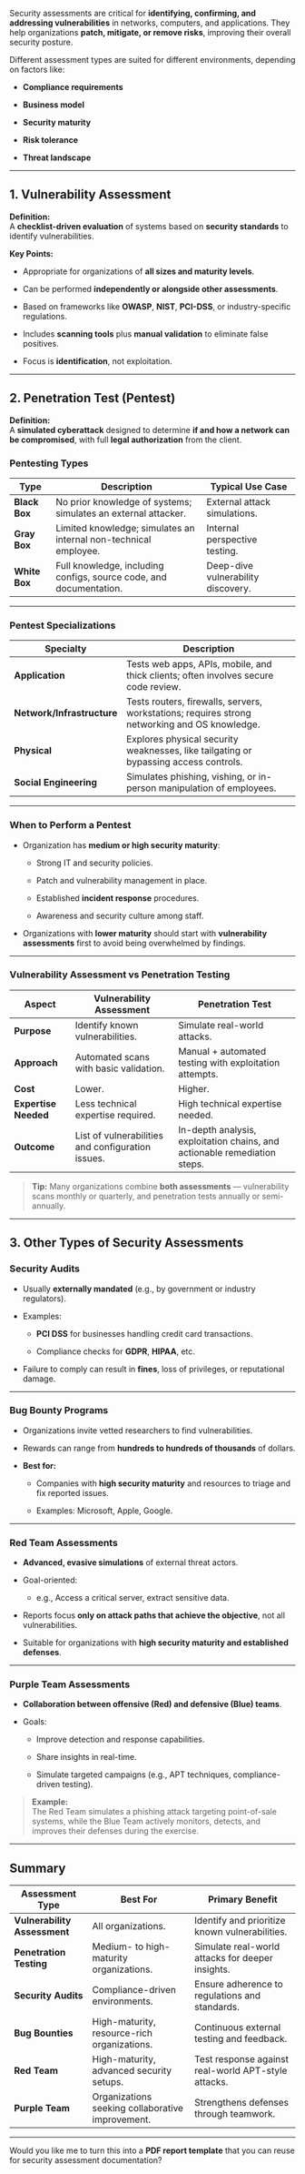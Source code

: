 

Security assessments are critical for **identifying, confirming, and addressing vulnerabilities** in networks, computers, and applications. They help organizations **patch, mitigate, or remove risks**, improving their overall security posture.

Different assessment types are suited for different environments, depending on factors like:

- **Compliance requirements**
    
- **Business model**
    
- **Security maturity**
    
- **Risk tolerance**
    
- **Threat landscape**
    

---

## **1. Vulnerability Assessment**

**Definition:**  
A **checklist-driven evaluation** of systems based on **security standards** to identify vulnerabilities.

**Key Points:**

- Appropriate for organizations of **all sizes and maturity levels**.
    
- Can be performed **independently or alongside other assessments**.
    
- Based on frameworks like **OWASP**, **NIST**, **PCI-DSS**, or industry-specific regulations.
    
- Includes **scanning tools** plus **manual validation** to eliminate false positives.
    
- Focus is **identification**, not exploitation.
    

---

## **2. Penetration Test (Pentest)**

**Definition:**  
A **simulated cyberattack** designed to determine **if and how a network can be compromised**, with full **legal authorization** from the client.

### **Pentesting Types**

|Type|Description|Typical Use Case|
|---|---|---|
|**Black Box**|No prior knowledge of systems; simulates an external attacker.|External attack simulations.|
|**Gray Box**|Limited knowledge; simulates an internal non-technical employee.|Internal perspective testing.|
|**White Box**|Full knowledge, including configs, source code, and documentation.|Deep-dive vulnerability discovery.|

---

### **Pentest Specializations**

|Specialty|Description|
|---|---|
|**Application**|Tests web apps, APIs, mobile, and thick clients; often involves secure code review.|
|**Network/Infrastructure**|Tests routers, firewalls, servers, workstations; requires strong networking and OS knowledge.|
|**Physical**|Explores physical security weaknesses, like tailgating or bypassing access controls.|
|**Social Engineering**|Simulates phishing, vishing, or in-person manipulation of employees.|

---

### **When to Perform a Pentest**

- Organization has **medium or high security maturity**:
    
    - Strong IT and security policies.
        
    - Patch and vulnerability management in place.
        
    - Established **incident response** procedures.
        
    - Awareness and security culture among staff.
        
- Organizations with **lower maturity** should start with **vulnerability assessments** first to avoid being overwhelmed by findings.
    

---

### **Vulnerability Assessment vs Penetration Testing**

|Aspect|Vulnerability Assessment|Penetration Test|
|---|---|---|
|**Purpose**|Identify known vulnerabilities.|Simulate real-world attacks.|
|**Approach**|Automated scans with basic validation.|Manual + automated testing with exploitation attempts.|
|**Cost**|Lower.|Higher.|
|**Expertise Needed**|Less technical expertise required.|High technical expertise needed.|
|**Outcome**|List of vulnerabilities and configuration issues.|In-depth analysis, exploitation chains, and actionable remediation steps.|

> **Tip:** Many organizations combine **both assessments** — vulnerability scans monthly or quarterly, and penetration tests annually or semi-annually.

---

## **3. Other Types of Security Assessments**

### **Security Audits**

- Usually **externally mandated** (e.g., by government or industry regulators).
    
- Examples:
    
    - **PCI DSS** for businesses handling credit card transactions.
        
    - Compliance checks for **GDPR**, **HIPAA**, etc.
        
- Failure to comply can result in **fines**, loss of privileges, or reputational damage.
    

---

### **Bug Bounty Programs**

- Organizations invite vetted researchers to find vulnerabilities.
    
- Rewards can range from **hundreds to hundreds of thousands** of dollars.
    
- **Best for:**
    
    - Companies with **high security maturity** and resources to triage and fix reported issues.
        
    - Examples: Microsoft, Apple, Google.
        

---

### **Red Team Assessments**

- **Advanced, evasive simulations** of external threat actors.
    
- Goal-oriented:
    
    - e.g., Access a critical server, extract sensitive data.
        
- Reports focus **only on attack paths that achieve the objective**, not all vulnerabilities.
    
- Suitable for organizations with **high security maturity and established defenses**.
    

---

### **Purple Team Assessments**

- **Collaboration between offensive (Red) and defensive (Blue) teams**.
    
- Goals:
    
    - Improve detection and response capabilities.
        
    - Share insights in real-time.
        
    - Simulate targeted campaigns (e.g., APT techniques, compliance-driven testing).
        

> **Example:**  
> The Red Team simulates a phishing attack targeting point-of-sale systems, while the Blue Team actively monitors, detects, and improves their defenses during the exercise.

---

## **Summary**

|Assessment Type|Best For|Primary Benefit|
|---|---|---|
|**Vulnerability Assessment**|All organizations.|Identify and prioritize known vulnerabilities.|
|**Penetration Testing**|Medium- to high-maturity organizations.|Simulate real-world attacks for deeper insights.|
|**Security Audits**|Compliance-driven environments.|Ensure adherence to regulations and standards.|
|**Bug Bounties**|High-maturity, resource-rich organizations.|Continuous external testing and feedback.|
|**Red Team**|High-maturity, advanced security setups.|Test response against real-world APT-style attacks.|
|**Purple Team**|Organizations seeking collaborative improvement.|Strengthens defenses through teamwork.|

---

Would you like me to turn this into a **PDF report template** that you can reuse for security assessment documentation?